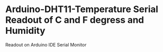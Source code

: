 # Arduino-DHT11-Temperature Serial Readout of C and F degress and  Humidity
Readout on Arduino IDE Serial Monitor
